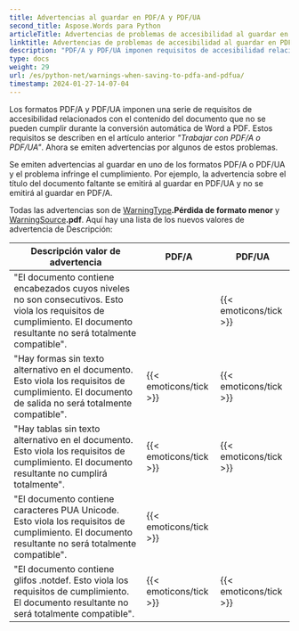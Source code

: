 ```yaml
---
title: Advertencias al guardar en PDF/A y PDF/UA
second_title: Aspose.Words para Python
articleTitle: Advertencias de problemas de accesibilidad al guardar en PDF/A y PDF/UA
linktitle: Advertencias de problemas de accesibilidad al guardar en PDF/A y PDF/UA
description: "PDF/A y PDF/UA imponen requisitos de accesibilidad relacionados con el contenido del documento. Al guardar en PDF/A o PDF/UA en Python y el problema infringe el cumplimiento, se emite una advertencia."
type: docs
weight: 29
url: /es/python-net/warnings-when-saving-to-pdfa-and-pdfua/
timestamp: 2024-01-27-14-07-04
---
```


Los formatos PDF/A y PDF/UA imponen una serie de requisitos de accesibilidad relacionados con el contenido del documento que no se pueden cumplir durante la conversión automática de Word a PDF. Estos requisitos se describen en el artículo anterior *"Trabajar con PDF/A o PDF/UA"*. Ahora se emiten advertencias por algunos de estos problemas.

Se emiten advertencias al guardar en uno de los formatos PDF/A o PDF/UA y el problema infringe el cumplimiento. Por ejemplo, la advertencia sobre el título del documento faltante se emitirá al guardar en PDF/UA y no se emitirá al guardar en PDF/A.

Todas las advertencias son de [WarningType](https://reference.aspose.com/words/python-net/aspose.words/warningtype/)**.Pérdida de formato menor** y [WarningSource](https://reference.aspose.com/words/python-net/aspose.words/warningsource/)**.pdf**. Aquí hay una lista de los nuevos valores de advertencia de Descripción:

|  Descripción valor de advertencia |  PDF/A |  PDF/UA |
|  ------------------------------------------------------------  |  ----------------------  |  ----------------------  |
|  "El documento contiene encabezados cuyos niveles no son consecutivos. Esto viola los requisitos de cumplimiento. El documento resultante no será totalmente compatible". |                          |  {{< emoticons/tick >}} |
|  "Hay formas sin texto alternativo en el documento. Esto viola los requisitos de cumplimiento. El documento de salida no será totalmente compatible". |  {{< emoticons/tick >}} |  {{< emoticons/tick >}} |
|  "Hay tablas sin texto alternativo en el documento. Esto viola los requisitos de cumplimiento. El documento resultante no cumplirá totalmente". |  {{< emoticons/tick >}} |  {{< emoticons/tick >}} |
|  "El documento contiene caracteres PUA Unicode. Esto viola los requisitos de cumplimiento. El documento resultante no será totalmente compatible". |  {{< emoticons/tick >}} |                          |
|  "El documento contiene glifos .notdef. Esto viola los requisitos de cumplimiento. El documento resultante no será totalmente compatible". |  {{< emoticons/tick >}} |  {{< emoticons/tick >}} |

